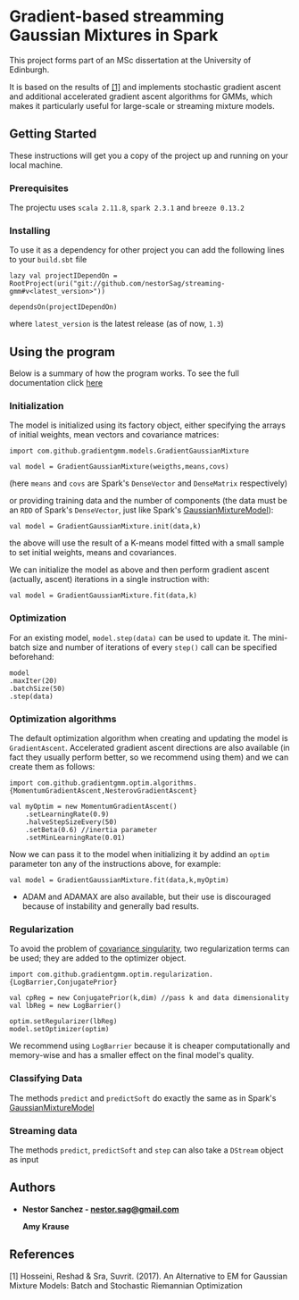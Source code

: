 # Gradient-based streamming Gaussian Mixtures in Spark

This project forms part of an MSc dissertation at the University of Edinburgh. 

It is based on the results of [[1]](https://arxiv.org/pdf/1706.03267.pdf) and implements stochastic gradient ascent and additional accelerated gradient ascent algorithms for GMMs, which makes it particularly useful for large-scale or streaming mixture models.

## Getting Started

These instructions will get you a copy of the project up and running on your local machine.

### Prerequisites

The projectu uses ```scala 2.11.8```, ```spark 2.3.1``` and ```breeze 0.13.2```

### Installing

To use it as a dependency for other project you can add the following lines to your ```build.sbt``` file

```
lazy val projectIDependOn = RootProject(uri("git://github.com/nestorSag/streaming-gmm#v<latest_version>"))

dependsOn(projectIDependOn)
```

where ```latest_version``` is the latest release (as of now, ```1.3```)

## Using the program

Below is a summary of how the program works. To see the full documentation click [here](https://nestorsag.github.io/streaming-gmm/index.html#package)

### Initialization

The model is initialized using its factory object, either specifying the arrays of initial weights, mean vectors and covariance matrices:

```
import com.github.gradientgmm.models.GradientGaussianMixture

val model = GradientGaussianMixture(weigths,means,covs)
```

(here ```means``` and ```covs``` are Spark's ```DenseVector``` and ```DenseMatrix``` respectively)

or providing training data and the number of components (the data must be an ```RDD``` of Spark's ```DenseVector```, just like Spark's [GaussianMixtureModel](https://spark.apache.org/docs/2.3.1/api/scala/index.html#org.apache.spark.mllib.clustering.GaussianMixtureModel)):

```
val model = GradientGaussianMixture.init(data,k)
```

the above will use the result of a K-means model fitted with a small sample to set initial
weights, means and covariances.

We can initialize the model as above and then perform gradient ascent (actually, ascent) iterations in a single instruction with:

```
val model = GradientGaussianMixture.fit(data,k)
```

### Optimization

For an existing model, ```model.step(data)``` can be used to update it. The mini-batch size and number of iterations of every ```step()``` call can be specified beforehand:

```
model
.maxIter(20)
.batchSize(50)
.step(data)
```

### Optimization algorithms

The default optimization algorithm when creating and updating the model is ```GradientAscent```. Accelerated gradient ascent directions are also available (in fact they usually perform better, so we recommend using them) and we can create them as follows:

```
import com.github.gradientgmm.optim.algorithms.{MomentumGradientAscent,NesterovGradientAscent}

val myOptim = new MomentumGradientAscent()
    .setLearningRate(0.9)
    .halveStepSizeEvery(50)
    .setBeta(0.6) //inertia parameter
    .setMinLearningRate(0.01)

```
Now we can pass it to the model when initializing it by addind an ```optim``` parameter ton any of the instructions above, for example:

```
val model = GradientGaussianMixture.fit(data,k,myOptim)
```

* ADAM and ADAMAX are also available, but their use is discouraged because of instability and generally bad results.
### Regularization

To avoid the problem of [covariance singularity](https://stats.stackexchange.com/a/219358/66574), two regularization terms can be used; they are added to the optimizer object.

```
import com.github.gradientgmm.optim.regularization.{LogBarrier,ConjugatePrior}

val cpReg = new ConjugatePrior(k,dim) //pass k and data dimensionality
val lbReg = new LogBarrier()

optim.setRegularizer(lbReg)
model.setOptimizer(optim)
```
We recommend using ```LogBarrier``` because it is cheaper computationally and memory-wise and has a smaller effect on the final model's quality.

### Classifying Data

The methods ```predict``` and ```predictSoft``` do exactly the same as in Spark's [GaussianMixtureModel](https://spark.apache.org/docs/2.3.1/api/scala/index.html#org.apache.spark.mllib.clustering.GaussianMixtureModel)

### Streaming data

The methods ```predict```, ```predictSoft``` and ```step``` can also take a ```DStream``` object as input

## Authors

* **Nestor Sanchez - nestor.sag@gmail.com**

  **Amy Krause** 

## References
[1] Hosseini, Reshad & Sra, Suvrit. (2017). An Alternative to EM for Gaussian Mixture Models: Batch and Stochastic Riemannian Optimization

